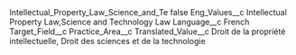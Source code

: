 <?xml version="1.0" encoding="UTF-8"?>
<CustomMetadata xmlns="http://soap.sforce.com/2006/04/metadata" xmlns:xsi="http://www.w3.org/2001/XMLSchema-instance" xmlns:xsd="http://www.w3.org/2001/XMLSchema">
    <label>Intellectual_Property_Law_Science_and_Te</label>
    <protected>false</protected>
    <values>
        <field>Eng_Values__c</field>
        <value xsi:type="xsd:string">Intellectual Property Law,Science and Technology Law</value>
    </values>
    <values>
        <field>Language__c</field>
        <value xsi:type="xsd:string">French</value>
    </values>
    <values>
        <field>Target_Field__c</field>
        <value xsi:type="xsd:string">Practice_Area__c</value>
    </values>
    <values>
        <field>Translated_Value__c</field>
        <value xsi:type="xsd:string">Droit de la propriété intellectuelle, Droit des sciences et de la technologie</value>
    </values>
</CustomMetadata>
